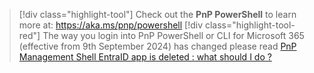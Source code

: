 > [!div class="highlight-tool"] 
> Check out the **PnP PowerShell** to learn more at: https://aka.ms/pnp/powershell
> [!div class="highlight-tool-red"] 
> The way you login into PnP PowerShell or CLI for Microsoft 365 (effective from 9th September 2024) has changed please read [PnP Management Shell EntraID app is deleted : what should I do ?](https://github.com/pnp/powershell/discussions/4249) 